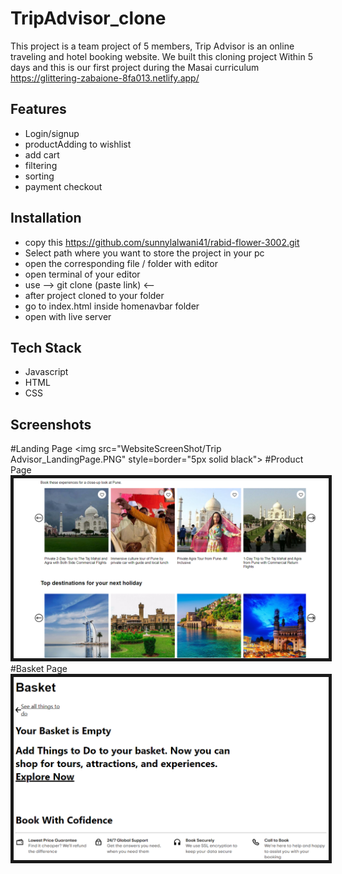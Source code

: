 
# TripAdvisor_clone

This project is a team project of 5 members, Trip Advisor is an online traveling and hotel booking website. We built this cloning project
Within 5 days and this is our first project during the Masai curriculum 
https://glittering-zabaione-8fa013.netlify.app/

## Features

- Login/signup
- productAdding to wishlist
- add cart
- filtering
- sorting
- payment checkout



## Installation

- copy this https://github.com/sunnylalwani41/rabid-flower-3002.git
- Select path where you want to store the project in your pc
- open the corresponding file / folder with editor
- open terminal of your editor
- use  --> git clone (paste link) <-- 
- after project cloned to your folder
- go to index.html inside homenavbar folder
- open with live server
    
## Tech Stack

* Javascript
* HTML
* CSS



## Screenshots
#Landing Page
<img src="WebsiteScreenShot/Trip Advisor_LandingPage.PNG" style=border="5px solid black">
#Product Page
<img src="WebsiteScreenShot/Trip Advisor_Menu.PNG" border="5px solid black">
#Basket Page
<img src="WebsiteScreenShot/Trip Advisor_Basket.PNG" border="5px solid black" margin-top="2px">
